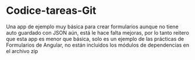 # Codice-tareas-Git
Una app de ejemplo muy básica para crear formularios aunque no tiene auto guardado con JSON aún, está le hace falta mejoras, por lo tanto reitero que esta app es menor que básica, solo es un ejemplo de las prácticas de Formularios de Angular, no están incluidos los módulos de dependencias en el archivo zip
